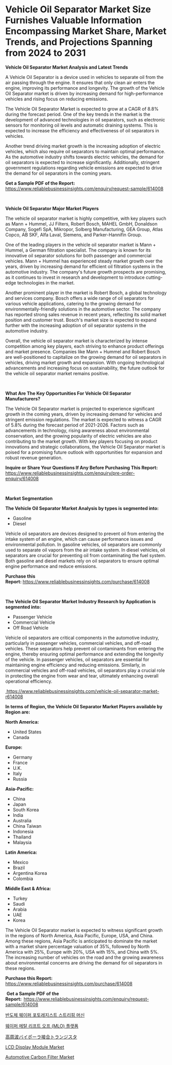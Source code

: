 <p><h1>Vehicle Oil Separator Market Size Furnishes Valuable Information Encompassing Market Share, Market Trends, and Projections Spanning from 2024 to 2031</h1></p><p><strong>Vehicle Oil Separator Market Analysis and Latest Trends</strong></p>
<p><p>A Vehicle Oil Separator is a device used in vehicles to separate oil from the air passing through the engine. It ensures that only clean air enters the engine, improving its performance and longevity. The growth of the Vehicle Oil Separator market is driven by increasing demand for high-performance vehicles and rising focus on reducing emissions. </p><p>The Vehicle Oil Separator Market is expected to grow at a CAGR of 8.8% during the forecast period. One of the key trends in the market is the development of advanced technologies in oil separators, such as electronic sensors for monitoring oil levels and automatic draining systems. This is expected to increase the efficiency and effectiveness of oil separators in vehicles.</p><p>Another trend driving market growth is the increasing adoption of electric vehicles, which also require oil separators to maintain optimal performance. As the automotive industry shifts towards electric vehicles, the demand for oil separators is expected to increase significantly. Additionally, stringent government regulations regarding vehicle emissions are expected to drive the demand for oil separators in the coming years.</p></p>
<p><strong>Get a Sample PDF of the Report:&nbsp;</strong> <a href="https://www.reliablebusinessinsights.com/enquiry/request-sample/614008">https://www.reliablebusinessinsights.com/enquiry/request-sample/614008</a></p>
<p>&nbsp;</p>
<p><strong>Vehicle Oil Separator Major Market Players</strong></p>
<p><p>The vehicle oil separator market is highly competitive, with key players such as Mann + Hummel, JJ Filters, Robert Bosch, MAHEL GmbH, Donaldson Company, Sogefi SpA, Mikropor, Solberg Manufacturing, GEA Group, Atlas Copco, AB SKF, Alfa Laval, Siemens, and Parker-Hannifin Group.</p><p>One of the leading players in the vehicle oil separator market is Mann + Hummel, a German filtration specialist. The company is known for its innovative oil separator solutions for both passenger and commercial vehicles. Mann + Hummel has experienced steady market growth over the years, driven by increasing demand for efficient oil filtration systems in the automotive industry. The company's future growth prospects are promising, as it continues to invest in research and development to introduce cutting-edge technologies in the market.</p><p>Another prominent player in the market is Robert Bosch, a global technology and services company. Bosch offers a wide range of oil separators for various vehicle applications, catering to the growing demand for environmentally-friendly solutions in the automotive sector. The company has reported strong sales revenue in recent years, reflecting its solid market position and customer trust. Bosch's market size is expected to expand further with the increasing adoption of oil separator systems in the automotive industry.</p><p>Overall, the vehicle oil separator market is characterized by intense competition among key players, each striving to enhance product offerings and market presence. Companies like Mann + Hummel and Robert Bosch are well-positioned to capitalize on the growing demand for oil separators in vehicles, driving market growth and expansion. With ongoing technological advancements and increasing focus on sustainability, the future outlook for the vehicle oil separator market remains positive.</p></p>
<p>&nbsp;</p>
<p><strong>What Are The Key Opportunities For Vehicle Oil Separator Manufacturers?</strong></p>
<p><p>The Vehicle Oil Separator market is projected to experience significant growth in the coming years, driven by increasing demand for vehicles and stringent emission regulations. The market is expected to witness a CAGR of 5.8% during the forecast period of 2021-2026. Factors such as advancements in technology, rising awareness about environmental conservation, and the growing popularity of electric vehicles are also contributing to the market growth. With key players focusing on product innovations and strategic collaborations, the Vehicle Oil Separator market is poised for a promising future outlook with opportunities for expansion and robust revenue generation.</p></p>
<p><strong>Inquire or Share Your Questions If Any Before Purchasing This Report:</strong> <a href="https://www.reliablebusinessinsights.com/enquiry/pre-order-enquiry/614008">https://www.reliablebusinessinsights.com/enquiry/pre-order-enquiry/614008</a></p>
<p>&nbsp;</p>
<p><strong>Market Segmentation</strong></p>
<p><strong>The Vehicle Oil Separator Market Analysis by types is segmented into:</strong></p>
<p><ul><li>Gasoline</li><li>Diesel</li></ul></p>
<p><p>Vehicle oil separators are devices designed to prevent oil from entering the intake system of an engine, which can cause performance issues and environmental pollution. In gasoline vehicles, oil separators are commonly used to separate oil vapors from the air intake system. In diesel vehicles, oil separators are crucial for preventing oil from contaminating the fuel system. Both gasoline and diesel markets rely on oil separators to ensure optimal engine performance and reduce emissions.</p></p>
<p><strong>Purchase this Report:&nbsp;</strong><a href="https://www.reliablebusinessinsights.com/purchase/614008">https://www.reliablebusinessinsights.com/purchase/614008</a></p>
<p>&nbsp;</p>
<p><strong>The Vehicle Oil Separator Market Industry Research by Application is segmented into:</strong></p>
<p><ul><li>Passenger Vehicle</li><li>Commercial Vehicle</li><li>Off Road Vehicle</li></ul></p>
<p><p>Vehicle oil separators are critical components in the automotive industry, particularly in passenger vehicles, commercial vehicles, and off-road vehicles. These separators help prevent oil contaminants from entering the engine, thereby ensuring optimal performance and extending the longevity of the vehicle. In passenger vehicles, oil separators are essential for maintaining engine efficiency and reducing emissions. Similarly, in commercial vehicles and off-road vehicles, oil separators play a crucial role in protecting the engine from wear and tear, ultimately enhancing overall operational efficiency.</p></p>
<p><a href="https://www.reliablebusinessinsights.com/vehicle-oil-separator-market-r614008">&nbsp;https://www.reliablebusinessinsights.com/vehicle-oil-separator-market-r614008</a></p>
<p><strong>In terms of Region, the Vehicle Oil Separator Market Players available by Region are:</strong></p>
<p>
    <p> <strong> North America: </strong>
        <ul>
            <li>United States</li>
            <li>Canada</li>
        </ul>
        </p> 
    <p> <strong> Europe: </strong>
        <ul>
            <li>Germany</li>
            <li>France</li>
            <li>U.K.</li>
            <li>Italy</li>
            <li>Russia</li>
        </ul>
        </p> 
    <p> <strong> Asia-Pacific: </strong>
        <ul>
            <li>China</li>
            <li>Japan</li>
            <li>South Korea</li>
            <li>India</li>
            <li>Australia</li>
            <li>China Taiwan</li>
            <li>Indonesia</li>
            <li>Thailand</li>
            <li>Malaysia</li>
        </ul>
        </p> 
    <p> <strong> Latin America: </strong>
        <ul>
            <li>Mexico</li>
            <li>Brazil</li>
            <li>Argentina Korea</li>
            <li>Colombia</li>
        </ul>
        </p> 
    <p> <strong> Middle East & Africa: </strong>
        <ul>
            <li>Turkey</li>
            <li>Saudi</li>
            <li>Arabia</li>
            <li>UAE</li>
            <li>Korea</li>
        </ul>
    </p>
    </p>
<p><p>The Vehicle Oil Separator market is expected to witness significant growth in the regions of North America, Asia Pacific, Europe, USA, and China. Among these regions, Asia Pacific is anticipated to dominate the market with a market share percentage valuation of 35%, followed by North America with 25%, Europe with 20%, USA with 15%, and China with 5%. The increasing number of vehicles on the road and the growing awareness about environmental concerns are driving the demand for oil separators in these regions.</p></p>
<p><strong>Purchase this Report: </strong><a href="https://www.reliablebusinessinsights.com/purchase/614008">https://www.reliablebusinessinsights.com/purchase/614008</a></p>
<p>&nbsp;<strong>Get a Sample PDF of the Report:&nbsp;&nbsp;</strong><a href="https://www.reliablebusinessinsights.com/enquiry/request-sample/614008">https://www.reliablebusinessinsights.com/enquiry/request-sample/614008</a></p>
<p><strong></strong></p>
<p><p><a href="https://github.com/aqmalbtr/Market-Research-Report-List-1/blob/main/334911790989.md">반도체 웨이퍼 포토레지스트 스트리핑 머신</a></p><p><a href="https://github.com/brainlyez1/Market-Research-Report-List-1/blob/main/345508890988.md">웨이퍼 메탈 리프트 오프 (MLO) 플랫폼</a></p><p><a href="https://github.com/hilmi-2a/Market-Research-Report-List-1/blob/main/669552599640.md">高周波バイポーラ接合トランジスタ</a></p><p><a href="https://issuu.com/reportprime-2/docs/lcd-display-module-market-size-2030.pptx">LCD Display Module Market</a></p><p><a href="https://github.com/lbird53714/Market-Research-Report-List-4/blob/main/automotive-carbon-filter-market.md">Automotive Carbon Filter Market</a></p></p>